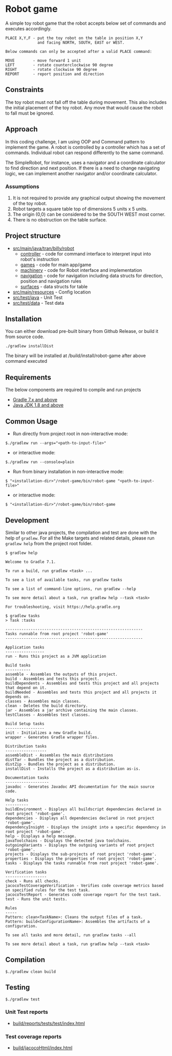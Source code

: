 # Robot game
A simple toy robot game that the robot accepts below set of commands and executes accordingly.  
    
    PLACE X,Y,F - put the toy robot on the table in position X,Y 
                  and facing NORTH, SOUTH, EAST or WEST.

    Below commands can only be accepted after a valid PLACE command:

    MOVE        - move forward 1 unit
    LEFT        - rotate counterclockwise 90 degree 
    RIGHT       - rotate clockwise 90 degree 
    REPORT      - report position and direction

## Constraints
The toy robot must not fall off the table during movement. 
This also includes the initial placement of the toy robot. 
Any move that would cause the robot to fall must be ignored.

## Approach
In this coding challenge, I am using OOP and Command pattern to implement the game.
A robot is controlled by a controller which has a set of commands. Individual robot can respond differently to the same command.

The SimpleRobot, for instance, uses a navigator and a coordinate calculator to find direction and next position.
If there is a need to change navigating logic, we can implement another navigator and/or coordinate calculator.

### Assumptions
1. It is not required to provide any graphical output showing the movement of the toy robot.
2. Robot targets a square table top of dimensions 5 units x 5 units. 
3. The origin (0,0) can be considered to be the SOUTH WEST most corner.
4. There is no obstruction on the table surface.

## Project structure
- [src/main/java/tran/billy/robot](./src/main/java/tran/billy/robot) 
  - [controller](./src/main/java/tran/billy/robot/controller) - code for command interface to interpret input into robot's instruction 
  - [games](./src/main/java/tran/billy/robot/games) - code for main app/game
  - [machinery](./src/main/java/tran/billy/robot/machinery) - code for Robot interface and implementation
  - [navigation](./src/main/java/tran/billy/robot/navigation) - code for navigation including data structs for direction, position and navigation rules
  - [surfaces](./src/main/java/tran/billy/robot/surfaces) - data structs for table
- [src/main/resources](./src/main/resources) - Config location
- [src/test/java](./src/test/java) - Unit Test
- [src/test/data](./src/test/data) - Test data

## Installation
You can either download pre-built binary from Github Release, or build it from source code.
```shell script
./gradlew installDist
```
The binary will be installed at <project-root>/build/install/robot-game after above command executed

## Requirements
The below components are required to compile and run projects
- [Gradle 7.x and above](https://services.gradle.org/distributions/)
- [Java JDK 1.8 and above](https://www.oracle.com/java/technologies/downloads/)

## Common Usage
- Run directly from project root in non-interactive mode:
```shell script
$./gradlew run --args="<path-to-input-file>"
```
- or interactive mode:
```shell script
$./gradlew run --console=plain
```

- Run from binary installation in non-interactive mode:
```shell script
$ "<installation-dir>"/robot-game/bin/robot-game "<path-to-input-file>"
```
- or interactive mode:
```shell script
$ "<installation-dir>"/robot-game/bin/robot-game
```

## Development
Similar to other java projects, the compilation and test are done with the help of `gradlew`. For all the Make targets
and related details, please run `gradlew help` from the project root folder.

```shell script
$ gradlew help            

Welcome to Gradle 7.1.

To run a build, run gradlew <task> ...

To see a list of available tasks, run gradlew tasks

To see a list of command-line options, run gradlew --help

To see more detail about a task, run gradlew help --task <task>

For troubleshooting, visit https://help.gradle.org

$ gradlew tasks 
> Task :tasks

------------------------------------------------------------
Tasks runnable from root project 'robot-game'
------------------------------------------------------------

Application tasks
-----------------
run - Runs this project as a JVM application

Build tasks
-----------
assemble - Assembles the outputs of this project.
build - Assembles and tests this project.
buildDependents - Assembles and tests this project and all projects that depend on it.
buildNeeded - Assembles and tests this project and all projects it depends on.
classes - Assembles main classes.
clean - Deletes the build directory.
jar - Assembles a jar archive containing the main classes.
testClasses - Assembles test classes.

Build Setup tasks
-----------------
init - Initializes a new Gradle build.
wrapper - Generates Gradle wrapper files.

Distribution tasks
------------------
assembleDist - Assembles the main distributions
distTar - Bundles the project as a distribution.
distZip - Bundles the project as a distribution.
installDist - Installs the project as a distribution as-is.

Documentation tasks
-------------------
javadoc - Generates Javadoc API documentation for the main source code.

Help tasks
----------
buildEnvironment - Displays all buildscript dependencies declared in root project 'robot-game'.
dependencies - Displays all dependencies declared in root project 'robot-game'.
dependencyInsight - Displays the insight into a specific dependency in root project 'robot-game'.
help - Displays a help message.
javaToolchains - Displays the detected java toolchains.
outgoingVariants - Displays the outgoing variants of root project 'robot-game'.
projects - Displays the sub-projects of root project 'robot-game'.
properties - Displays the properties of root project 'robot-game'.
tasks - Displays the tasks runnable from root project 'robot-game'.

Verification tasks
------------------
check - Runs all checks.
jacocoTestCoverageVerification - Verifies code coverage metrics based on specified rules for the test task.
jacocoTestReport - Generates code coverage report for the test task.
test - Runs the unit tests.

Rules
-----
Pattern: clean<TaskName>: Cleans the output files of a task.
Pattern: build<ConfigurationName>: Assembles the artifacts of a configuration.

To see all tasks and more detail, run gradlew tasks --all

To see more detail about a task, run gradlew help --task <task>

```

## Compilation
```shell script
$./gradlew clean build
```
## Testing
```shell script
$./gradlew test
```
### Unit Test reports
- [build/reports/tests/test/index.html](build/reports/tests/test/index.html)

### Test coverage reports
- [build/jacocoHtml/index.html](build/jacocoHtml/index.html)

